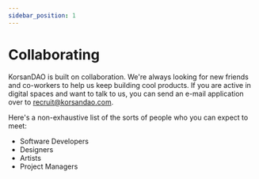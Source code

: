 ```yaml
---
sidebar_position: 1
---
```


# Collaborating

KorsanDAO is built on collaboration. We're always looking for new friends and co-workers to help us keep building cool products. If you are active in digital spaces and want to talk to us, you can send an e-mail application over to recruit@korsandao.com.

Here's a non-exhaustive list of the sorts of people who you can expect to meet:

<!-- TODO add more professions -->

- Software Developers
- Designers
- Artists
- Project Managers
<!-- TODO add more professions -->
